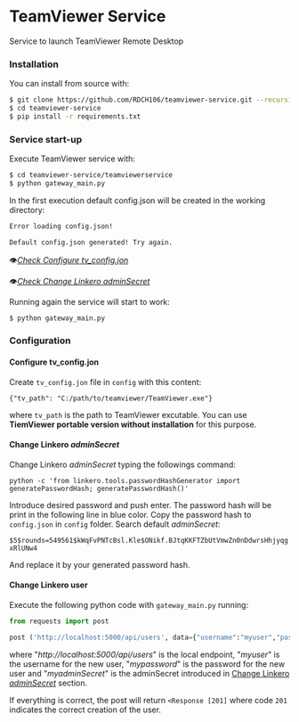 # TeamViewer Service

Service to launch TeamViewer Remote Desktop

### Installation

You can install from source with:

``` bash
$ git clone https://github.com/RDCH106/teamviewer-service.git --recursive
$ cd teamviewer-service
$ pip install -r requirements.txt
```

### Service start-up

Execute TeamViewer service with:

``` bash
$ cd teamviewer-service/teamviewerservice
$ python gateway_main.py
```

In the first execution default config.json will be created in the working directory:

``` bash
Error loading config.json!

Default config.json generated! Try again.
```

👁️[*Check Configure tv_config.jon*](#configure-tv_configjon)

👁️[*Check Change Linkero adminSecret*](#change-linkero-adminsecret)

Running again the service will start to work:

``` bash
$ python gateway_main.py
```

### Configuration

#### Configure tv_config.jon

Create `tv_config.jon` file in `config` with this content:

```
{"tv_path": "C:/path/to/teamviewer/TeamViewer.exe"}
```

where `tv_path` is the path to TeamViewer excutable. You can use **TiemViewer portable version without installation** for this purpose.

#### Change Linkero *adminSecret*

Change Linkero *adminSecret* typing the followings command:

```
python -c 'from linkero.tools.passwordHashGenerator import generatePasswordHash; generatePasswordHash()'
```

Introduce desired password and push enter. The password hash will be print in the following line in blue color. Copy the password hash to `config.json` in `config` folder. Search default *adminSecret*:

`$5$rounds=549561$kWqFvPNTcBsl.Kle$ONikf.BJtqKKFTZbUtVmwZn0nDdwrsHhjyqgxRlUNw4`

And replace it by your generated password hash.

#### Change Linkero user

Execute the following python code with `gateway_main.py` running:

```py
from requests import post

post ('http://localhost:5000/api/users', data={"username":"myuser","password":"mypassword","secret":"myadminSecret"})
```

where "*http://localhost:5000/api/users*" is the local endpoint, "*myuser*" is the username for the new user, "*mypassword*" is the password for the new user and "*myadminSecret*" is the adminSecret introduced in [Change Linkero *adminSecret*](#change-linkero-adminsecret) section.

If everything is correct, the post will return `<Response [201]` where code `201` indicates the correct creation of the user.
